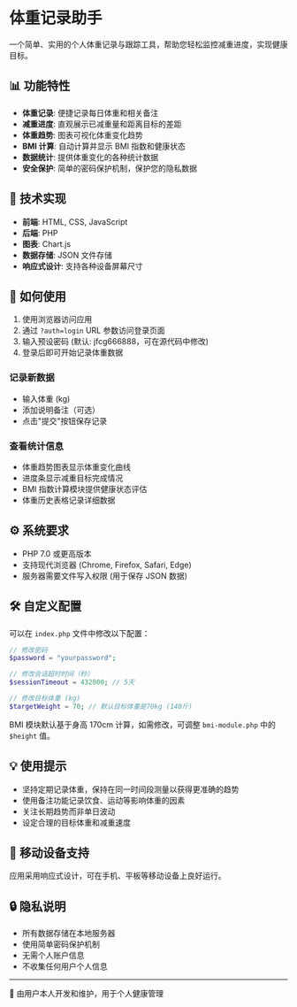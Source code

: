 # 体重记录助手

一个简单、实用的个人体重记录与跟踪工具，帮助您轻松监控减重进度，实现健康目标。

## 📊 功能特性

- **体重记录**: 便捷记录每日体重和相关备注
- **减重进度**: 直观展示已减重量和距离目标的差距
- **体重趋势**: 图表可视化体重变化趋势
- **BMI 计算**: 自动计算并显示 BMI 指数和健康状态
- **数据统计**: 提供体重变化的各种统计数据
- **安全保护**: 简单的密码保护机制，保护您的隐私数据

## 🔧 技术实现

- **前端**: HTML, CSS, JavaScript
- **后端**: PHP
- **图表**: Chart.js
- **数据存储**: JSON 文件存储
- **响应式设计**: 支持各种设备屏幕尺寸

## 🚀 如何使用

1. 使用浏览器访问应用
2. 通过 `?auth=login` URL 参数访问登录页面
3. 输入预设密码 (默认: jfcg666888，可在源代码中修改)
4. 登录后即可开始记录体重数据

### 记录新数据

- 输入体重 (kg)
- 添加说明备注（可选）
- 点击"提交"按钮保存记录

### 查看统计信息

- 体重趋势图表显示体重变化曲线
- 进度条显示减重目标完成情况
- BMI 指数计算模块提供健康状态评估
- 体重历史表格记录详细数据

## ⚙️ 系统要求

- PHP 7.0 或更高版本
- 支持现代浏览器 (Chrome, Firefox, Safari, Edge)
- 服务器需要文件写入权限 (用于保存 JSON 数据)

## 🛠️ 自定义配置

可以在 `index.php` 文件中修改以下配置：

```php
// 修改密码
$password = "yourpassword"; 

// 修改会话超时时间（秒）
$sessionTimeout = 432000; // 5天

// 修改目标体重 (kg)
$targetWeight = 70; // 默认目标体重是70kg (140斤)
```

BMI 模块默认基于身高 170cm 计算，如需修改，可调整 `bmi-module.php` 中的 `$height` 值。

## 💡 使用提示

- 坚持定期记录体重，保持在同一时间段测量以获得更准确的趋势
- 使用备注功能记录饮食、运动等影响体重的因素
- 关注长期趋势而非单日波动
- 设定合理的目标体重和减重速度

## 📱 移动设备支持

应用采用响应式设计，可在手机、平板等移动设备上良好运行。

## 🔒 隐私说明

- 所有数据存储在本地服务器
- 使用简单密码保护机制
- 无需个人账户信息
- 不收集任何用户个人信息

---

📝 由用户本人开发和维护，用于个人健康管理